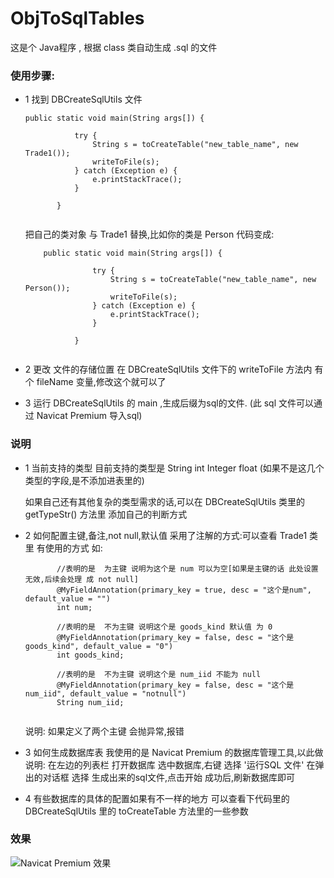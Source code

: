 # ObjToSqlTables
这是个 Java程序 , 根据 class 类自动生成 .sql 的文件

### 使用步骤:

 - 1  找到 DBCreateSqlUtils 文件
    ```
    public static void main(String args[]) {
       
               try {
                   String s = toCreateTable("new_table_name", new Trade1());
                   writeToFile(s);
               } catch (Exception e) {
                   e.printStackTrace();
               }
       
           }
               
   ``` 
   把自己的类对象 与 Trade1 替换,比如你的类是 Person 代码变成:
   ```
       public static void main(String args[]) {
          
                  try {
                      String s = toCreateTable("new_table_name", new Person());
                      writeToFile(s);
                  } catch (Exception e) {
                      e.printStackTrace();
                  }
          
              }
                  
      ``` 
    
 - 2 更改 文件的存储位置 在 DBCreateSqlUtils 文件下的 writeToFile 方法内
 有个 fileName 变量,修改这个就可以了
 
 - 3 运行 DBCreateSqlUtils 的 main ,生成后缀为sql的文件.
    (此 sql 文件可以通过 Navicat Premium 导入sql)
 
### 说明
- 1 当前支持的类型 目前支持的类型是
    String int Integer float (如果不是这几个类型的字段,是不添加进表里的)
    
    如果自己还有其他复杂的类型需求的话,可以在 DBCreateSqlUtils 类里的 getTypeStr() 方法里 添加自己的判断方式
    
    
- 2 如何配置主键,备注,not null,默认值
    采用了注解的方式:可以查看 Trade1 类 里 有使用的方式 如:
    ```
           //表明的是  为主键 说明为这个是 num 可以为空[如果是主键的话 此处设置无效,后续会处理 成 not null]
           @MyFieldAnnotation(primary_key = true, desc = "这个是num", default_value = "")
           int num;
           
           //表明的是  不为主键 说明这个是 goods_kind 默认值 为 0
           @MyFieldAnnotation(primary_key = false, desc = "这个是goods_kind", default_value = "0")
           int goods_kind;
           
           //表明的是  不为主键 说明这个是 num_iid 不能为 null
           @MyFieldAnnotation(primary_key = false, desc = "这个是 num_iid", default_value = "notnull")
           String num_iid;
           
     ```
     说明: 如果定义了两个主键 会抛异常,报错
     
- 3 如何生成数据库表
    我使用的是 Navicat Premium 的数据库管理工具,以此做说明:
        在左边的列表栏
            打开数据库
            选中数据库,右键 选择 '运行SQL 文件'
        在弹出的对话框 选择 生成出来的sql文件,点击开始
        成功后,刷新数据库即可
        

        
- 4 有些数据库的具体的配置如果有不一样的地方 可以查看下代码里的 DBCreateSqlUtils 里的 toCreateTable 方法里的一些参数
     
     
### 效果
![Navicat Premium 效果](http://img1.ph.126.net/9hJAT6IuhHY3MyVrcbZmVA==/6631875906746313328.png)
